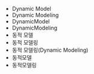 ﻿- Dynamic Model
- Dynamic Modeling
- DynamicModel
- DynamicModeling
- 동적 모델
- 동적 모델링
- 동적 모델링(Dynamic Modeling)
- 동적모델
- 동적모델링
